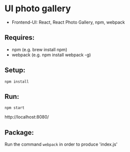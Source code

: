 UI photo gallery
================

* Frontend-UI: React, React Photo Gallery, npm, webpack

Requires:
---------

* npm (e.g. brew install npm)
* webpack (e.g. npm install webpack -g)

Setup:
------

```npm install```

Run:
----

```npm start```

http://localhost:8080/

Package:
--------

Run the command ```webpack``` in order to produce 'index.js'
